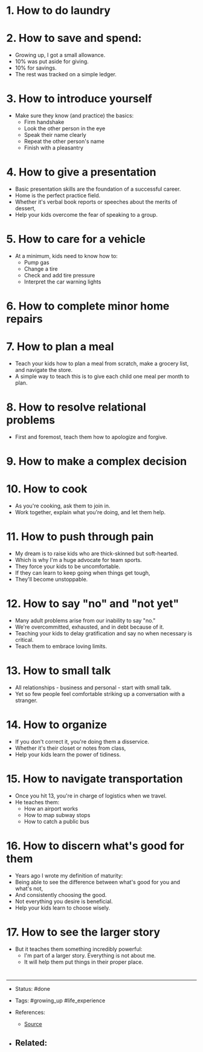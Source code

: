 # 1. How to do laundry

# 2. How to save and spend:
- Growing up, I got a small allowance.
- 10% was put aside for giving.
- 10% for savings.
- The rest was tracked on a simple ledger.

# 3. How to introduce yourself
- Make sure they know (and practice) the basics:
	- Firm handshake
	- Look the other person in the eye
	- Speak their name clearly
	- Repeat the other person's name
	- Finish with a pleasantry

# 4. How to give a presentation
- Basic presentation skills are the foundation of a successful career.
- Home is the perfect practice field.
- Whether it's verbal book reports or speeches about the merits of dessert,
- Help your kids overcome the fear of speaking to a group.

# 5. How to care for a vehicle
- At a minimum, kids need to know how to:
	- Pump gas
	- Change a tire
	- Check and add tire pressure
	- Interpret the car warning lights

# 6. How to complete minor home repairs

# 7. How to plan a meal
- Teach your kids how to plan a meal from scratch, make a grocery list, and navigate the store.
- A simple way to teach this is to give each child one meal per month to plan.

# 8. How to resolve relational problems
- First and foremost, teach them how to apologize and forgive.

# 9. How to make a complex decision

# 10. How to cook
- As you're cooking, ask them to join in.
- Work together, explain what you're doing, and let them help.

# 11. How to push through pain
- My dream is to raise kids who are thick-skinned but soft-hearted.
- Which is why I'm a huge advocate for team sports.
- They force your kids to be uncomfortable.
- If they can learn to keep going when things get tough, 
- They'll become unstoppable.

# 12. How to say "no" and "not yet"
- Many adult problems arise from our inability to say "no."
- We're overcommitted, exhausted, and in debt because of it.
- Teaching your kids to delay gratification and say no when necessary is critical.
- Teach them to embrace loving limits.

# 13. How to small talk
- All relationships - business and personal - start with small talk.
- Yet so few people feel comfortable striking up a conversation with a stranger.

# 14. How to organize
- If you don't correct it, you're doing them a disservice.
- Whether it's their closet or notes from class,
- Help your kids learn the power of tidiness.

# 15. How to navigate transportation
- Once you hit 13, you're in charge of logistics when we travel.
- He teaches them:
	- How an airport works
	- How to map subway stops
	- How to catch a public bus

# 16. How to discern what's good for them
- Years ago I wrote my definition of maturity:
- Being able to see the difference between what's good for you and what's not,
- And consistently choosing the good.
- Not everything you desire is beneficial.
- Help your kids learn to choose wisely.

# 17. How to see the larger story
- But it teaches them something incredibly powerful:
	- I'm part of a larger story. Everything is not about me.
	- It will help them put things in their proper place.


#

---
- Status: #done

- Tags: #growing_up #life_experience 

- References:
	- [Source]()

- Related:
	- 
